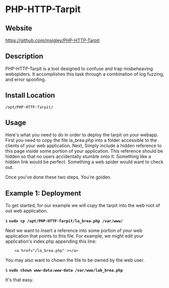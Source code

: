 PHP-HTTP-Tarpit
=======

Website
-------

<https://github.com/msigley/PHP-HTTP-Tarpit>

Description
-----------

PHP-HTTP-Tarpit is a tool designed to confuse and trap misbeheaving webspiders.  It accomplishes this task through a combination of log fuzzing, and error spoofing.


Install Location
----------------

`/opt/PHP-HTTP-Tarpit/`


Usage
---------------------

Here's what you need to do in order to deploy the tarpit on your webapp.  First you need to copy the file la_brea.php into a folder accessible to the clients of your web application.  Next, Simply include a hidden reference to this page inside some portion of your application.  This reference should be hidden so that no users accidentally stumble onto it.  Something like a hidden link would be perfect.  Something a web spider would want to check out.

Once you've done these two steps.  You're golden.  

Example 1: Deployment
------------------------

To get started, for our example we will copy the tarpit into the web root of out web application.

`$` **`sudo cp /opt/PHP-HTTP-Tarpit/la_brea.php /var/www/`**

Next we want to insert a reference into some portion of your web application that points to this file.  For example, we might edit your application's index.php appending this line:

		<a href="/la_brea.php" ></a>

You may also want to chown the file to be owned by the web user.

`$` **`sudo chown www-data:www-data /var/www/lab_brea.php`**

It's that easy.
